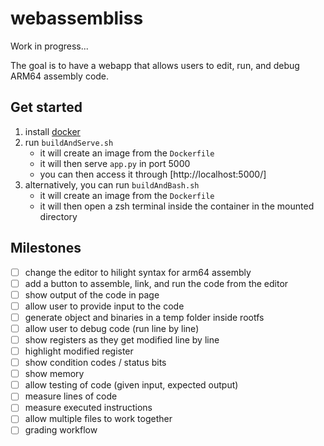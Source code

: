 # webassembliss

Work in progress...

The goal is to have a webapp that allows users to edit, run, and debug ARM64 assembly code.

## Get started
1. install [docker](https://www.docker.com/get-started/)
2. run `buildAndServe.sh`
	- it will create an image from the `Dockerfile`
	- it will then serve `app.py` in port 5000
	- you can then access it through [http://localhost:5000/]
3. alternatively, you can run `buildAndBash.sh`
	- it will create an image from the `Dockerfile`
	- it will then open a zsh terminal inside the container in the mounted directory

## Milestones
- [ ] change the editor to hilight syntax for arm64 assembly
- [ ] add a button to assemble, link, and run the code from the editor
- [ ] show output of the code in page
- [ ] allow user to provide input to the code
- [ ] generate object and binaries in a temp folder inside rootfs
- [ ] allow user to debug code (run line by line)
- [ ] show registers as they get modified line by line
- [ ] highlight modified register
- [ ] show condition codes / status bits
- [ ] show memory
- [ ] allow testing of code (given input, expected output)
- [ ] measure lines of code
- [ ] measure executed instructions
- [ ] allow multiple files to work together
- [ ] grading workflow
